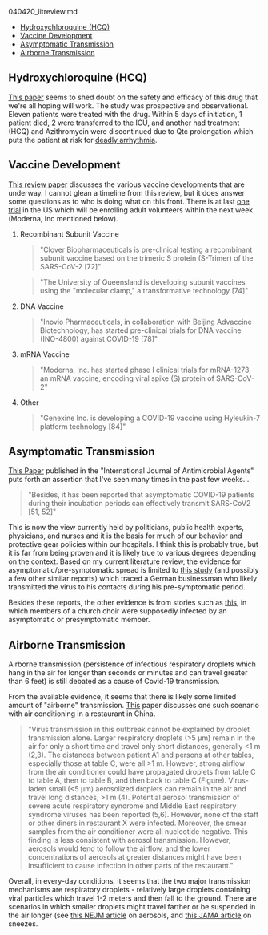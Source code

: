 040420_litreview.md

- [Hydroxychloroquine (HCQ)](#hydroxychloroquine-hcq)
- [Vaccine Development](#vaccine-development)
- [Asymptomatic Transmission](#asymptomatic-transmission)
- [Airborne Transmission](#airborne-transmission)

## Hydroxychloroquine (HCQ)
[This paper](https://www.sciencedirect.com/science/article/pii/S0399077X20300858?via%3Dihub) seems to shed doubt on the safety and efficacy of this drug that we're all hoping will work. The study was prospective and observational. Eleven patients were treated with the drug. Within 5 days of initiation, 1 patient died, 2 were transferred to the ICU, and another had treatment (HCQ) and Azithromycin were discontinued due to Qtc prolongation which puts the patient at risk for [deadly arrhythmia](https://kornweissmedical.com/covid-19-qa-2/#Q:-Are-there-any-useful-treatments-or-preventive-strategies?).

## Vaccine Development
[This review paper](http://www.jmb.or.kr/submission/Journal/030/JMB030-03-01_FDOC_1.pdf) discusses the various vaccine developments that are underway. I cannot glean a timeline from this review, but it does answer some questions as to who is doing what on this front. There is at last [one trial](https://www.modernatx.com/modernas-work-potential-vaccine-against-covid-19) in the US which will be enrolling adult volunteers within the next week (Moderna, Inc mentioned below).

1. Recombinant Subunit Vaccine
   >"Clover Biopharmaceuticals is pre-clinical testing a
recombinant subunit vaccine based on the trimeric S
protein (S-Trimer) of the SARS-CoV-2 [72]"

    >"The University of Queensland is developing subunit
vaccines using the "molecular clamp," a transformative
technology [74]"

2. DNA Vaccine
   >"Inovio Pharmaceuticals, in collaboration with Beijing
Advaccine Biotechnology, has started pre-clinical trials for
DNA vaccine (INO-4800) against COVID-19 [78]"

3. mRNA Vaccine
    > "Moderna, Inc. has started phase I clinical trials for
mRNA-1273, an mRNA vaccine, encoding viral spike (S)
protein of SARS-CoV-2"

4. Other
   > "Genexine Inc. is developing a COVID-19 vaccine using
Hyleukin-7 platform technology [84]"

## Asymptomatic Transmission
[This Paper](https://www.sciencedirect.com/science/article/pii/S0924857920301011?via%3Dihub#bib0052) published in the "International Journal of Antimicrobial Agents" puts forth an assertion that I've seen many times in the past few weeks...
>"Besides, it has been reported that asymptomatic COVID-19 patients during their incubation periods can effectively transmit SARS-CoV2 [51, 52]"

This is now the view currently held by politicians, public health experts, physicians, and nurses and it is the basis for much of our behavior and protective gear policies within our hospitals. I think this is probably true, but it is far from being proven and it is likely true to various degrees depending on the context. Based on my current literature review, the evidence for asymptomatic/pre-symptomatic spread is limited to [this study](https://www.nejm.org/doi/full/10.1056/NEJMc2001468) (and possibly a few other similar reports) which traced a German businessman who likely transmitted the virus to his contacts during his pre-symptomatic period.

Besides these reports, the other evidence is from stories such as [this](https://www.cnn.com/2020/04/01/us/washington-choir-practice-coronavirus-deaths/index.html), in which members of a church choir were supposedly infected by an asymptomatic or presymptomatic member.

## Airborne Transmission
Airborne transmission (persistence of infectious respiratory droplets which hang in the air for longer than seconds or minutes and can travel greater than 6 feet) is still debated as a cause of Covid-19 transmission.

From the available evidence, it seems that there is likely some limited amount of "airborne" transmission. [This](https://wwwnc.cdc.gov/eid/article/26/7/20-0764_article) paper discusses one such scenario with air conditioning in a restaurant in China.

> "Virus transmission in this outbreak cannot be explained by droplet transmission alone. Larger respiratory droplets (>5 μm) remain in the air for only a short time and travel only short distances, generally <1 m (2,3). The distances between patient A1 and persons at other tables, especially those at table C, were all >1 m. However, strong airflow from the air conditioner could have propagated droplets from table C to table A, then to table B, and then back to table C (Figure).
Virus-laden small (<5 μm) aerosolized droplets can remain in the air and travel long distances, >1 m (4). Potential aerosol transmission of severe acute respiratory syndrome and Middle East respiratory syndrome viruses has been reported (5,6). However, none of the staff or other diners in restaurant X were infected. Moreover, the smear samples from the air conditioner were all nucleotide negative. This finding is less consistent with aerosol transmission. However, aerosols would tend to follow the airflow, and the lower concentrations of aerosols at greater distances might have been insufficient to cause infection in other parts of the restaurant."

Overall, in every-day conditions, it seems that the two major transmission mechanisms are respiratory droplets - relatively large droplets containing viral particles which travel 1-2 meters and then fall to the ground. There are scenarios in which smaller droplets might travel farther or be suspended in the air longer (see [this NEJM article](https://www.nejm.org/doi/full/10.1056/NEJMc2004973) on aerosols, and [this JAMA article](https://jamanetwork.com/journals/jama/fullarticle/2763852) on sneezes. 